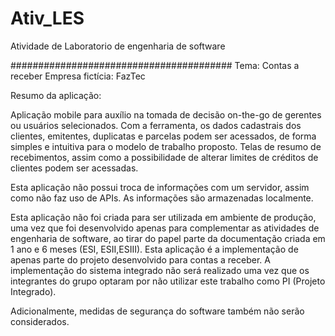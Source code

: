 # Ativ_LES
Atividade de Laboratorio de engenharia de software


########################################
Tema: Contas a receber
Empresa fictícia: FazTec

Resumo da aplicação:

Aplicação mobile para auxílio na tomada de decisão on-the-go de gerentes ou usuários selecionados. Com a ferramenta,
os dados cadastrais dos clientes, emitentes, duplicatas e parcelas podem ser acessados, de forma simples e intuitiva para
o modelo de trabalho proposto. 
Telas de resumo de recebimentos, assim como a possibilidade de alterar limites de créditos de clientes podem ser acessadas.

Esta aplicação não possui troca de informações com um servidor, assim como não faz uso de APIs. As informações são armazenadas
localmente. 

Esta aplicação não foi criada para ser utilizada em ambiente de produção, uma vez que foi desenvolvido apenas para complementar as
atividades de engenharia de software, ao tirar do papel parte da documentação criada em 1 ano e 6 meses (ESI, ESII,ESIII).
Esta aplicação é a implementação de apenas parte do projeto desenvolvido para contas a receber. A implementação do sistema integrado não será realizado uma vez que os integrantes do grupo optaram por não utilizar este trabalho como PI (Projeto Integrado).

Adicionalmente, medidas de segurança do software também não serão considerados.
